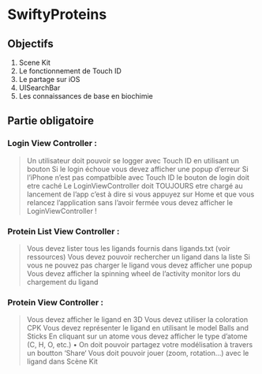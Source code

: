 # SwiftyProteins

## Objectifs

1. Scene Kit
2. Le fonctionnement de Touch ID
3. Le partage sur iOS
4. UISearchBar
5. Les connaissances de base en biochimie

## Partie obligatoire
### Login View Controller :
> Un utilisateur doit pouvoir se logger avec Touch ID en utilisant un bouton
> Si le login échoue vous devez afficher une popup d’erreur
> Si l’iPhone n’est pas compatbible avec Touch ID le bouton de login doit etre caché
> Le LoginViewController doit TOUJOURS etre chargé au lancement de l’app c’est à dire si vous appuyez sur Home et que vous relancez l’application sans l’avoir fermée vous devez afficher le LoginViewController !
### Protein List View Controller :
> Vous devez lister tous les ligands fournis dans ligands.txt (voir ressources)
> Vous devez pouvoir rechercher un ligand dans la liste
> Si vous ne pouvez pas charger le ligand vous devez afficher une popup
> Vous devez afficher la spinning wheel de l’activity monitor lors du chargement du ligand
### Protein View Controller :
> Vous devez afficher le ligand en 3D
> Vous devez utiliser la coloration CPK
> Vous devez représenter le ligand en utilisant le model Balls and Sticks
> En cliquant sur un atome vous devez afficher le type d’atome (C, H, O, etc.) • On doit pouvoir partagez votre modélisation à travers un boutton ‘Share‘
> Vous doit pouvoir jouer (zoom, rotation...) avec le ligand dans Scène Kit
